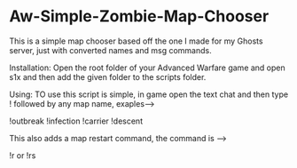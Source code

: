 # Aw-Simple-Zombie-Map-Chooser
This is a simple map chooser based off the one I made for my Ghosts server, just with converted names and msg commands. 

Installation:
Open the root folder of your Advanced Warfare game and open s1x and then add the given folder to the scripts folder.

Using:
TO use this script is simple, in game open the text chat and then type ! followed by any map name, exaples-->

!outbreak
!infection
!carrier
!descent


This also adds a map restart command, the command is -->

!r or !rs
